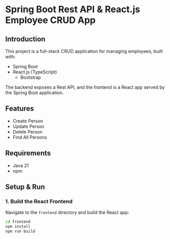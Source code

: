 # Spring Boot Rest API & React.js Employee CRUD App

## Introduction
This project is a full-stack CRUD application for managing employees, built with:
- Spring Boot
- React.js (TypeScript)
  - Bootstrap

The backend exposes a Rest API, and the frontend is a React app served by the Spring Boot application.

## Features
- Create Person
- Update Person
- Delete Person
- Find All Persons

## Requirements
- Java 21
- npm

## Setup & Run

### 1. Build the React Frontend
Navigate to the `frontend` directory and build the React app:
```sh
cd frontend
npm install
npm run build